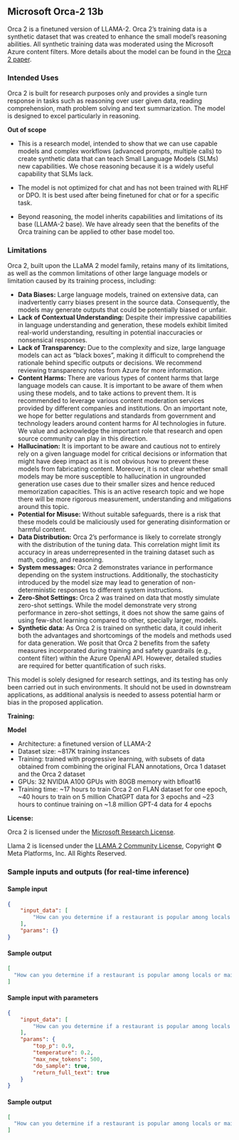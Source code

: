 ## **Microsoft Orca-2 13b**

Orca 2 is a finetuned version of LLAMA-2. Orca 2’s training data is a synthetic dataset that was created to enhance the small model’s reasoning abilities. All synthetic training data was moderated using the Microsoft Azure content filters. More details about the model can be found in the [Orca 2 paper](https://arxiv.org/pdf/2311.11045.pdf).

### Intended Uses

Orca 2 is built for research purposes only and provides a single turn response in tasks such as reasoning over user given data, reading comprehension, math problem solving and text summarization. The model is designed to excel particularly in reasoning.

**Out of scope**

* This is a research model, intended to show that we can use capable models and complex workflows (advanced prompts, multiple calls) to create synthetic data that can teach Small Language Models (SLMs) new capabilities. We chose reasoning because it is a widely useful capability that SLMs lack.

* The model is not optimized for chat and has not been trained with RLHF or DPO. It is best used after being finetuned for chat or for a specific task.

* Beyond reasoning, the model inherits capabilities and limitations of its base (LLAMA-2 base). We have already seen that the benefits of the Orca training can be applied to other base model too.

### Limitations

Orca 2, built upon the LLaMA 2 model family, retains many of its limitations, as well as the common limitations of other large language models or limitation caused by its training process, including:

* **Data Biases:** Large language models, trained on extensive data, can inadvertently carry biases present in the source data. Consequently, the models may generate outputs that could be potentially biased or unfair.
* **Lack of Contextual Understanding:** Despite their impressive capabilities in language understanding and generation, these models exhibit limited real-world understanding, resulting in potential inaccuracies or nonsensical responses.
* **Lack of Transparency:** Due to the complexity and size, large language models can act as “black boxes”, making it difficult to comprehend the rationale behind specific outputs or decisions. We recommend reviewing transparency notes from Azure for more information.
* **Content Harms:** There are various types of content harms that large language models can cause. It is important to be aware of them when using these models, and to take actions to prevent them. It is recommended to leverage various content moderation services provided by different companies and institutions. On an important note, we hope for better regulations and standards from government and technology leaders around content harms for AI technologies in future. We value and acknowledge the important role that research and open source community can play in this direction.
* **Hallucination:** It is important to be aware and cautious not to entirely rely on a given language model for critical decisions or information that might have deep impact as it is not obvious how to prevent these models from fabricating content. Moreover, it is not clear whether small models may be more susceptible to hallucination in ungrounded generation use cases due to their smaller sizes and hence reduced memorization capacities. This is an active research topic and we hope there will be more rigorous measurement, understanding and mitigations around this topic.
* **Potential for Misuse:** Without suitable safeguards, there is a risk that these models could be maliciously used for generating disinformation or harmful content.
* **Data Distribution:** Orca 2’s performance is likely to correlate strongly with the distribution of the tuning data. This correlation might limit its accuracy in areas underrepresented in the training dataset such as math, coding, and reasoning.
* **System messages:** Orca 2 demonstrates variance in performance depending on the system instructions. Additionally, the stochasticity introduced by the model size may lead to generation of non-deterministic responses to different system instructions.
* **Zero-Shot Settings:** Orca 2 was trained on data that mostly simulate zero-shot settings. While the model demonstrate very strong performance in zero-shot settings, it does not show the same gains of using few-shot learning compared to other, specially larger, models.
* **Synthetic data:** As Orca 2 is trained on synthetic data, it could inherit both the advantages and shortcomings of the models and methods used for data generation. We posit that Orca 2 benefits from the safety measures incorporated during training and safety guardrails (e.g., content filter) within the Azure OpenAI API. However, detailed studies are required for better quantification of such risks.

This model is solely designed for research settings, and its testing has only been carried out in such environments. It should not be used in downstream applications, as additional analysis is needed to assess potential harm or bias in the proposed application.

**Training:**

**Model**

* Architecture: a finetuned version of LLAMA-2
* Dataset size: ~817K training instances
* Training: trained with progressive learning, with
subsets of data obtained from combining the original FLAN annotations, Orca 1 dataset
and the Orca 2 dataset
* GPUs: 32 NVIDIA A100 GPUs with 80GB memory with bfloat16
* Training time: ~17 hours to train Orca 2 on FLAN dataset for one epoch,
~40 hours to train on 5 million ChatGPT data for 3 epochs and ~23 hours to continue
training on ~1.8 million GPT-4 data for 4 epochs

**License:**

Orca 2 is licensed under the [Microsoft Research License](https://huggingface.co/microsoft/Orca-2-13b/blob/main/LICENSE).

Llama 2 is licensed under the [LLAMA 2 Community License](https://ai.meta.com/llama/license/), Copyright © Meta Platforms, Inc. All Rights Reserved.

### Sample inputs and outputs (for real-time inference)

#### Sample input
```json
{
    "input_data": [
        "How can you determine if a restaurant is popular among locals or mainly attracts tourists, and why might this information be useful?"
    ],
    "params": {}
}
```

#### Sample output
```json
[
  "How can you determine if a restaurant is popular among locals or mainly attracts tourists, and why might this information be useful?\n\nWhen planning a trip, it's essential to know if a restaurant is popular among locals or mainly attracts tourists. This information can be useful for several reasons:\n\n1. Authenticity: Local restaurants are more"
]
```

#### Sample input with parameters
```json
{
    "input_data": [
        "How can you determine if a restaurant is popular among locals or mainly attracts tourists, and why might this information be useful?"
    ],
    "params": {
        "top_p": 0.9,
        "temperature": 0.2,
        "max_new_tokens": 500,
        "do_sample": true,
        "return_full_text": true
    }
}
```

#### Sample output
```json
[
  "How can you determine if a restaurant is popular among locals or mainly attracts tourists, and why might this information be useful?\n\nWhen you are trying to decide where to eat, it can be helpful to know if a restaurant is popular among locals or mainly attracts tourists. This information can be useful for a few reasons:\n\n1. Local popularity: If a restaurant is popular among locals, it is likely that the food is authentic and well-prepared. Locals are more likely to frequent establishments that serve high-quality, traditional dishes, as they have a better understanding of what constitutes good food in their region.\n\n2. Tourist traps: Restaurants that mainly attract tourists may not offer the best value for your money, as they often charge higher prices for dishes that are not necessarily authentic or of high quality. Additionally, these restaurants may not provide the best customer service, as they are more focused on catering to tourists who may not have high expectations.\n\n3. Atmosphere: Restaurants that are popular among locals are more likely to have a relaxed, authentic atmosphere, as they cater to people who live in the area and are familiar with the local culture. On the other hand, tourist-heavy restaurants may have a more commercial, contrived atmosphere, as they are trying to create an experience that appeals to a wide range of visitors.\n\nTo determine if a restaurant is popular among locals or mainly attracts tourists, you can look at online reviews, ask locals for recommendations, or simply observe the clientele when you visit the area. If the restaurant is filled with people who appear to be local residents, it is likely that it is popular among locals. If the restaurant is crowded with tourists, it may be more of a tourist trap."
]
```
